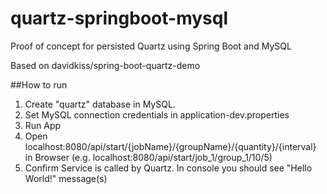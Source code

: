 # quartz-springboot-mysql

Proof of concept for persisted Quartz using Spring Boot and MySQL

Based on davidkiss/spring-boot-quartz-demo

##How to run

1. Create "quartz" database in MySQL.
2. Set MySQL connection credentials in application-dev.properties
3. Run App
4. Open localhost:8080/api/start/{jobName}/{groupName}/{quantity}/{interval} in Browser (e.g. localhost:8080/api/start/job_1/group_1/10/5)
5. Confirm Service is called by Quartz. In console you should see "Hello World!" message(s)
